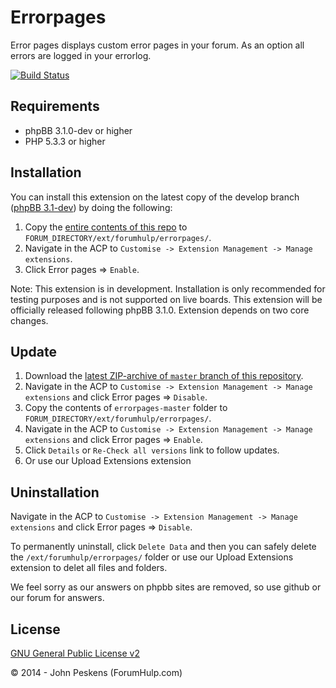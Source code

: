 Errorpages
===========

Error pages displays custom error pages in your forum. As an option all errors are logged in your errorlog.

[![Build Status](https://travis-ci.org/ForumHulp/errorpages.svg?branch=master)](https://travis-ci.org/ForumHulp/errorpages)

## Requirements
* phpBB 3.1.0-dev or higher
* PHP 5.3.3 or higher

## Installation
You can install this extension on the latest copy of the develop branch ([phpBB 3.1-dev](https://github.com/phpbb/phpbb3)) by doing the following:

1. Copy the [entire contents of this repo](https://github.com/ForumHulp/errorpages/archive/master.zip) to `FORUM_DIRECTORY/ext/forumhulp/errorpages/`.
2. Navigate in the ACP to `Customise -> Extension Management -> Manage extensions`.
3. Click Error pages => `Enable`.

Note: This extension is in development. Installation is only recommended for testing purposes and is not supported on live boards. This extension will be officially released following phpBB 3.1.0. Extension depends on two core changes.

## Update
1. Download the [latest ZIP-archive of `master` branch of this repository](https://github.com/ForumHulp/errorpages/archive/master.zip).
2. Navigate in the ACP to `Customise -> Extension Management -> Manage extensions` and click Error pages => `Disable`.
3. Copy the contents of `errorpages-master` folder to `FORUM_DIRECTORY/ext/forumhulp/errorpages/`.
4. Navigate in the ACP to `Customise -> Extension Management -> Manage extensions` and click Error pages => `Enable`.
5. Click `Details` or `Re-Check all versions` link to follow updates.
6. Or use our Upload Extensions extension

## Uninstallation
Navigate in the ACP to `Customise -> Extension Management -> Manage extensions` and click Error pages => `Disable`.

To permanently uninstall, click `Delete Data` and then you can safely delete the `/ext/forumhulp/errorpages/` folder or use our Upload Extensions extension to delet all files and folders.

We feel sorry as our answers on phpbb sites are removed, so use github or our forum for answers.

## License
[GNU General Public License v2](http://opensource.org/licenses/GPL-2.0)

© 2014 - John Peskens (ForumHulp.com)
